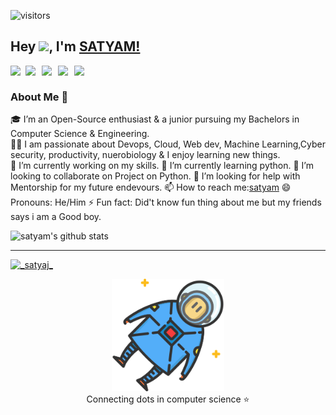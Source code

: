 ![visitors](https://visitor-badge.laobi.icu/badge?page_id=satyamjha74.satyamjha74)

## Hey <img src="https://github.com/TheDudeThatCode/TheDudeThatCode/blob/master/Assets/Hi.gif" width="29px">, I'm [SATYAM!](https://satyamjha74.github.io/) 

<a href="https://www.linkedin.com/in/satyam-kumar-jha-71570921a/">
  <img align="left" width="24px" src="https://cdn.jsdelivr.net/npm/simple-icons@v3/icons/linkedin.svg"  />
</a>
<a href="https://twitter.com/_satyaj_">
  <img align="left" width="26px" src="https://cdn.jsdelivr.net/npm/simple-icons@v3/icons/twitter.svg" />
</a>
<a href="mailto:satyamjhadev@gmail.com">
  <img align="left" width="26px" src="https://cdn.jsdelivr.net/npm/simple-icons@v3/icons/gmail.svg" />
</a>
<a href="https://https://www.youtube.com/channel/UCnb6M8d8VjqMINWliNwgfJA">
  <img align="left" width="26px" src="https://cdn.jsdelivr.net/npm/simple-icons@v3/icons/youtube.svg" />
</a>
<a href="https://dev.to/satyamjha74">
  <img align="left" width="26px" src="https://cdn.jsdelivr.net/npm/simple-icons@v3/icons/medium.svg" />
</a>

<br />

### About Me 🚀
🎓 I’m an Open-Source enthusiast & a junior pursuing my Bachelors in Computer Science & Engineering. </br>
👨‍💻  I am passionate about Devops, Cloud, Web dev, Machine Learning,Cyber security, productivity, nuerobiology  & I enjoy learning new things. </br>
 🔭 I’m currently working on my skills. 
 🌱 I’m currently learning python.
 👯 I’m looking to collaborate on Project on Python.
 🤔 I’m looking for help with Mentorship for my future endevours.
 📫 How to reach me:[satyam](https://twitter.com/_satyaj_)
 😄 Pronouns: He/Him
 ⚡ Fun fact: Did't know fun thing about me but my friends says i am a Good boy.
 
 
![satyam's github stats](https://github-readme-stats.vercel.app/api?username=satyamjha74&show_icons=true&hide_border=true) 
<br />
<hr>

<p align="left"> <a href="https://twitter.com/_satyaj_" target="blank"><img src="https://img.shields.io/twitter/follow/_satyaj_?logo=twitter&style=for-the-badge" alt="_satyaj_" /></a> </p>

<p align="center">
<img src="./astro.svg" alt="Marvin9" height="180px">
<br/>
Connecting dots in computer science ⭐
</p>

<!--
**Satyamjha74/satyamjha74** is a ✨ _special_ ✨ repository because its `README.md` (this file) appears on your GitHub profile.

Here are some ideas to get you started:

- 🔭 I’m currently working on ...
- 🌱 I’m currently learning ...
- 👯 I’m looking to collaborate on ...
- 🤔 I’m looking for help with ...
- 💬 Ask me about ...
- 📫 How to reach me: ...
- 😄 Pronouns: ...
- ⚡ Fun fact: ...
-->

